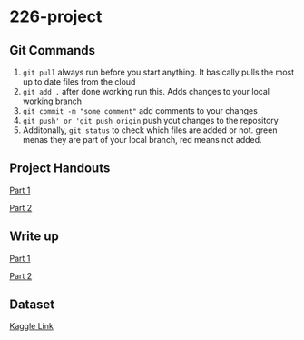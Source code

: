 # 226-project
## Git Commands
1. `git pull` always run before you start anything. It basically pulls the most up to date files from the cloud
2. `git add .` after done working run this. Adds changes to your local working branch
3. `git commit -m "some comment"` add comments to your changes
4. `git push' or 'git push origin` push yout changes to the repository
5. Additonally, `git status` to check which files are added or not. green menas they are part of your local branch, red means not added.

## Project Handouts
[Part 1](https://canvas.stanford.edu/courses/196758/files/folder/Project?preview=14010751)

[Part 2](https://canvas.stanford.edu/courses/196758/files/folder/Project?preview=14010754)

## Write up
[Part 1](https://docs.google.com/document/d/1SeUzsrH1HSbG22OYjkzIj-EYvIGSxJYkXD2DDPh5IMk/edit?tab=t.0)

[Part 2]([https://docs.google.com/document/d/18JeTHdAWoqv3bGOg0yGatRhkbG9J3VJ4hwqW7M3sEsc/edit?usp=sharing](https://docs.google.com/document/d/1Te-N7gG_sXn3YCHXmaRYPkpKwEBnZxnbn7wmBzA-YPc/edit?usp=sharing))

## Dataset
[Kaggle Link](https://www.kaggle.com/datasets/mexwell/us-energy-production)

